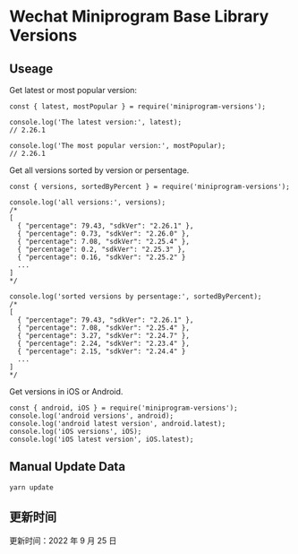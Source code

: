 
# Wechat Miniprogram Base Library Versions

## Useage

Get latest or most popular version:

```;
const { latest, mostPopular } = require('miniprogram-versions');

console.log('The latest version:', latest);
// 2.26.1

console.log('The most popular version:', mostPopular);
// 2.26.1

```

Get all versions sorted by version or persentage.

```
const { versions, sortedByPercent } = require('miniprogram-versions');

console.log('all versions:', versions);
/*
[
  { "percentage": 79.43, "sdkVer": "2.26.1" },
  { "percentage": 0.73, "sdkVer": "2.26.0" },
  { "percentage": 7.08, "sdkVer": "2.25.4" },
  { "percentage": 0.2, "sdkVer": "2.25.3" },
  { "percentage": 0.16, "sdkVer": "2.25.2" }
  ...
]
*/

console.log('sorted versions by persentage:', sortedByPercent);
/*
[
  { "percentage": 79.43, "sdkVer": "2.26.1" },
  { "percentage": 7.08, "sdkVer": "2.25.4" },
  { "percentage": 3.27, "sdkVer": "2.24.7" },
  { "percentage": 2.24, "sdkVer": "2.23.4" },
  { "percentage": 2.15, "sdkVer": "2.24.4" }
  ...
]
*/
```

Get versions in iOS or Android.

```
const { android, iOS } = require('miniprogram-versions');
console.log('android versions', android);
console.log('android latest version', android.latest);
console.log('iOS versions', iOS);
console.log('iOS latest version', iOS.latest);
```

## Manual Update Data

```
yarn update
```

## 更新时间

更新时间：2022 年 9 月 25 日
